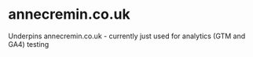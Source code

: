 # annecremin.co.uk
Underpins annecremin.co.uk - currently just used for analytics (GTM and GA4) testing

